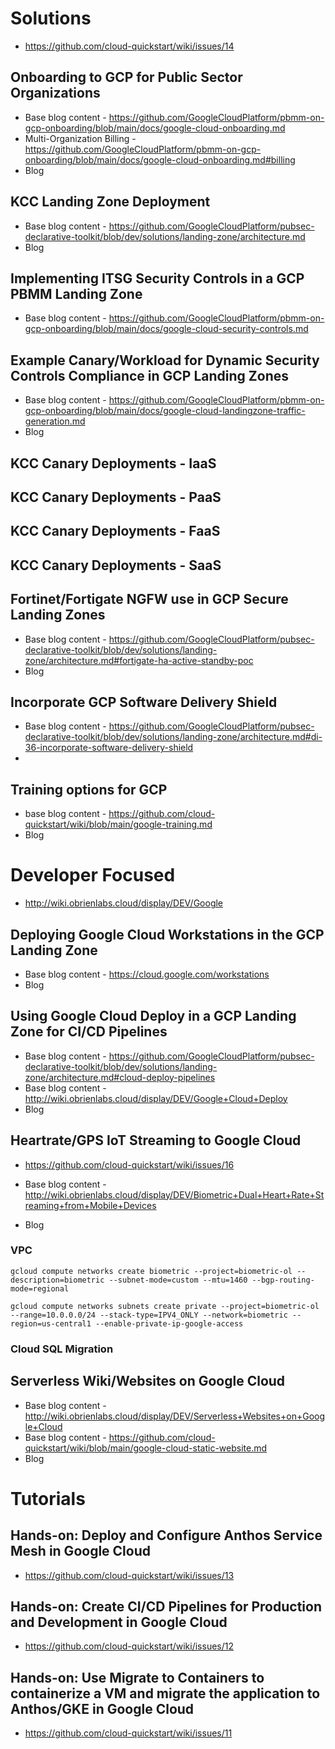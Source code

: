 # Solutions
- https://github.com/cloud-quickstart/wiki/issues/14
## Onboarding to GCP for Public Sector Organizations
- Base blog content - https://github.com/GoogleCloudPlatform/pbmm-on-gcp-onboarding/blob/main/docs/google-cloud-onboarding.md
- Multi-Organization Billing - https://github.com/GoogleCloudPlatform/pbmm-on-gcp-onboarding/blob/main/docs/google-cloud-onboarding.md#billing
- Blog
## KCC Landing Zone Deployment
- Base blog content - https://github.com/GoogleCloudPlatform/pubsec-declarative-toolkit/blob/dev/solutions/landing-zone/architecture.md
- Blog

## Implementing ITSG Security Controls in a GCP PBMM Landing Zone
- Base blog content - https://github.com/GoogleCloudPlatform/pbmm-on-gcp-onboarding/blob/main/docs/google-cloud-security-controls.md

## Example Canary/Workload for Dynamic Security Controls Compliance in GCP Landing Zones
- Base blog content - https://github.com/GoogleCloudPlatform/pbmm-on-gcp-onboarding/blob/main/docs/google-cloud-landingzone-traffic-generation.md
- Blog

## KCC Canary Deployments - IaaS
## KCC Canary Deployments - PaaS
## KCC Canary Deployments - FaaS
## KCC Canary Deployments - SaaS

## Fortinet/Fortigate NGFW use in GCP Secure Landing Zones
- Base blog content - https://github.com/GoogleCloudPlatform/pubsec-declarative-toolkit/blob/dev/solutions/landing-zone/architecture.md#fortigate-ha-active-standby-poc
- Blog


## Incorporate GCP Software Delivery Shield
- Base blog content - https://github.com/GoogleCloudPlatform/pubsec-declarative-toolkit/blob/dev/solutions/landing-zone/architecture.md#di-36-incorporate-software-delivery-shield
- 
## Training options for GCP
- base blog content - https://github.com/cloud-quickstart/wiki/blob/main/google-training.md
- Blog


# Developer Focused
- http://wiki.obrienlabs.cloud/display/DEV/Google
## Deploying Google Cloud Workstations in the GCP Landing Zone
- Base blog content - https://cloud.google.com/workstations
- Blog

## Using Google Cloud Deploy in a GCP Landing Zone for CI/CD Pipelines
- Base blog content - https://github.com/GoogleCloudPlatform/pubsec-declarative-toolkit/blob/dev/solutions/landing-zone/architecture.md#cloud-deploy-pipelines
- Base blog content - http://wiki.obrienlabs.cloud/display/DEV/Google+Cloud+Deploy
- Blog

## Heartrate/GPS IoT Streaming to Google Cloud
- https://github.com/cloud-quickstart/wiki/issues/16

- Base blog content - http://wiki.obrienlabs.cloud/display/DEV/Biometric+Dual+Heart+Rate+Streaming+from+Mobile+Devices
- Blog

### VPC 

```
gcloud compute networks create biometric --project=biometric-ol --description=biometric --subnet-mode=custom --mtu=1460 --bgp-routing-mode=regional

gcloud compute networks subnets create private --project=biometric-ol --range=10.0.0.0/24 --stack-type=IPV4_ONLY --network=biometric --region=us-central1 --enable-private-ip-google-access

```
### Cloud SQL Migration

## Serverless Wiki/Websites on Google Cloud
- Base blog content - http://wiki.obrienlabs.cloud/display/DEV/Serverless+Websites+on+Google+Cloud
- Base blog content - https://github.com/cloud-quickstart/wiki/blob/main/google-cloud-static-website.md
- Blog


# Tutorials
## Hands-on: Deploy and Configure Anthos Service Mesh in Google Cloud
- https://github.com/cloud-quickstart/wiki/issues/13
## Hands-on: Create CI/CD Pipelines for Production and Development in Google Cloud
- https://github.com/cloud-quickstart/wiki/issues/12
## Hands-on: Use Migrate to Containers to containerize a VM and migrate the application to Anthos/GKE in Google Cloud
- https://github.com/cloud-quickstart/wiki/issues/11
